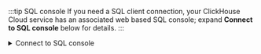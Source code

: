

:::tip SQL console
If you need a SQL client connection, your ClickHouse Cloud service has an associated web based SQL console; expand **Connect to SQL console** below for details.
:::

<details>
    <summary>Connect to SQL console</summary>

From your ClickHouse Cloud services list, click on a service.



This will redirect you to the SQL console.



</details>
